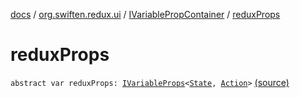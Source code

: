 [docs](../../index.md) / [org.swiften.redux.ui](../index.md) / [IVariablePropContainer](index.md) / [reduxProps](./redux-props.md)

# reduxProps

`abstract var reduxProps: `[`IVariableProps`](../-i-variable-props/index.md)`<`[`State`](index.md#State)`, `[`Action`](index.md#Action)`>` [(source)](https://github.com/protoman92/KotlinRedux/tree/master/common/common-ui/src/main/kotlin/org/swiften/redux/ui/Injector.kt#L59)